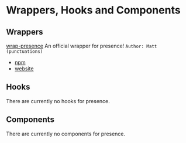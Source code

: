# Wrappers, Hooks and Components

## Wrappers

[wrap-presence](https://github.com/punctuations/wrap-pressence) An official wrapper for presence! `Author: Matt (punctuations)`
- [npm](https://npmjs.org/wrap-presence)
- [website](https://wrap.presence.im)

## Hooks

There are currently no hooks for presence.

## Components

There are currently no components for presence.